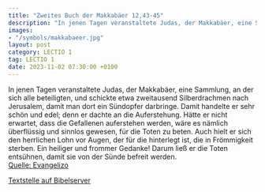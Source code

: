 ```yaml
---
title: "Zweites Buch der Makkabäer 12,43-45"
description: "In jenen Tagen veranstaltete Judas, der Makkabäer, eine Sammlung, an der sich alle beteiligten, und schickte etwa zweitausend Silberdrachmen nach Jerusalem, damit man dort ein Sündopfer darbringe. Damit handelte er sehr schön und edel; denn er dachte an die Auferstehung. Hätte er...."
images:
- "/symbols/makkabaeer.jpg"
layout: post
category: LECTIO 1
tag: LECTIO 1
date: 2023-11-02 07:30:00 +0100
---
```

In jenen Tagen veranstaltete Judas, der Makkabäer, eine Sammlung, an der sich alle beteiligten, und schickte etwa zweitausend Silberdrachmen nach Jerusalem, damit man dort ein Sündopfer darbringe. Damit handelte er sehr schön und edel; denn er dachte an die Auferstehung.
Hätte er nicht erwartet, dass die Gefallenen auferstehen werden, wäre es nämlich überflüssig und sinnlos gewesen, für die Toten zu beten.<!--more-->
Auch hielt er sich den herrlichen Lohn vor Augen, der für die hinterlegt ist, die in Frömmigkeit sterben. Ein heiliger und frommer Gedanke! Darum ließ er die Toten entsühnen, damit sie von der Sünde befreit werden.<br>
[Quelle: Evangelizo](https://evangeliumtagfuertag.org/DE/gospel)

[Textstelle auf Bibelserver](https://www.bibleserver.com/EU/2.Makkabäer12,43-45)

